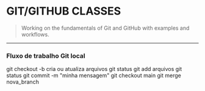 # GIT/GITHUB CLASSES


> Working on the fundamentals of Git and GitHub with examples and workflows.

---

### Fluxo de trabalho Git local

git checkout -b
cria ou atualiza arquivos
git status
git add arquivos
git status
git commit -m "minha mensagem"
git checkout main
git merge nova\_branch